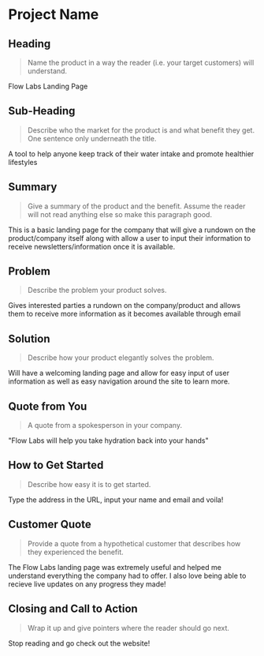 # Project Name #

<!-- 
> This material was originally posted [here](http://www.quora.com/What-is-Amazons-approach-to-product-development-and-product-management). It is reproduced here for posterities sake.

There is an approach called "working backwards" that is widely used at Amazon. They work backwards from the customer, rather than starting with an idea for a product and trying to bolt customers onto it. While working backwards can be applied to any specific product decision, using this approach is especially important when developing new products or features.

For new initiatives a product manager typically starts by writing an internal press release announcing the finished product. The target audience for the press release is the new/updated product's customers, which can be retail customers or internal users of a tool or technology. Internal press releases are centered around the customer problem, how current solutions (internal or external) fail, and how the new product will blow away existing solutions.

If the benefits listed don't sound very interesting or exciting to customers, then perhaps they're not (and shouldn't be built). Instead, the product manager should keep iterating on the press release until they've come up with benefits that actually sound like benefits. Iterating on a press release is a lot less expensive than iterating on the product itself (and quicker!).

If the press release is more than a page and a half, it is probably too long. Keep it simple. 3-4 sentences for most paragraphs. Cut out the fat. Don't make it into a spec. You can accompany the press release with a FAQ that answers all of the other business or execution questions so the press release can stay focused on what the customer gets. My rule of thumb is that if the press release is hard to write, then the product is probably going to suck. Keep working at it until the outline for each paragraph flows. 

Oh, and I also like to write press-releases in what I call "Oprah-speak" for mainstream consumer products. Imagine you're sitting on Oprah's couch and have just explained the product to her, and then you listen as she explains it to her audience. That's "Oprah-speak", not "Geek-speak".

Once the project moves into development, the press release can be used as a touchstone; a guiding light. The product team can ask themselves, "Are we building what is in the press release?" If they find they're spending time building things that aren't in the press release (overbuilding), they need to ask themselves why. This keeps product development focused on achieving the customer benefits and not building extraneous stuff that takes longer to build, takes resources to maintain, and doesn't provide real customer benefit (at least not enough to warrant inclusion in the press release).
 -->
 
## Heading ##
  > Name the product in a way the reader (i.e. your target customers) will understand.

  Flow Labs Landing Page

## Sub-Heading ##
  > Describe who the market for the product is and what benefit they get. One sentence only underneath the title.

  A tool to help anyone keep track of their water intake and promote healthier lifestyles

## Summary ##
  > Give a summary of the product and the benefit. Assume the reader will not read anything else so make this paragraph good.

  This is a basic landing page for the company that will give a rundown on the product/company itself along with allow a user to input their information to receive newsletters/information once it is available. 

## Problem ##
  > Describe the problem your product solves.

  Gives interested parties a rundown on the company/product and allows them to receive more information as it becomes available through email

## Solution ##
  > Describe how your product elegantly solves the problem.

  Will have a welcoming landing page and allow for easy input of user information as well as easy navigation around the site to learn more.

## Quote from You ##
  > A quote from a spokesperson in your company.

  "Flow Labs will help you take hydration back into your hands"

## How to Get Started ##
  > Describe how easy it is to get started.

  Type the address in the URL, input your name and email and voila!

## Customer Quote ##
  > Provide a quote from a hypothetical customer that describes how they experienced the benefit.

  The Flow Labs landing page was extremely useful and helped me understand everything the company had to offer. I also love being able to recieve live updates on any progress they made!

## Closing and Call to Action ##
  > Wrap it up and give pointers where the reader should go next.

  Stop reading and go check out the website!
